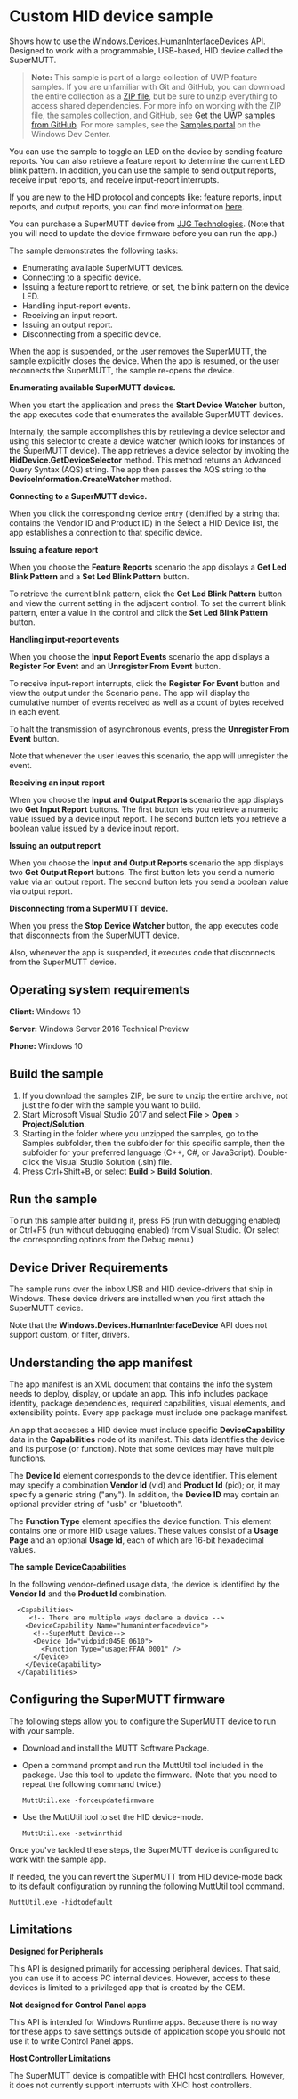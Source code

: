 <!---
  category: DevicesSensorsAndPower
  samplefwlink: http://go.microsoft.com/fwlink/p/?LinkId=620527
--->

# Custom HID device sample

Shows how to use the [Windows.Devices.HumanInterfaceDevices](https://msdn.microsoft.com/library/windows/apps/dn264174) API. 
Designed to work with a programmable, USB-based, HID device called the SuperMUTT.

> **Note:** This sample is part of a large collection of UWP feature samples. 
> If you are unfamiliar with Git and GitHub, you can download the entire collection as a 
> [ZIP file](https://github.com/Microsoft/Windows-universal-samples/archive/master.zip), but be 
> sure to unzip everything to access shared dependencies. For more info on working with the ZIP file, 
> the samples collection, and GitHub, see [Get the UWP samples from GitHub](https://aka.ms/ovu2uq). 
> For more samples, see the [Samples portal](https://aka.ms/winsamples) on the Windows Dev Center. 

You can use the sample to toggle an LED on the device by sending feature reports. You can also retrieve a feature report 
to determine the current LED blink pattern. In addition, you can use the sample to send output reports, receive input 
reports, and receive input-report interrupts.

If you are new to the HID protocol and concepts like: feature reports, input reports, and output reports, you can find 
more information [here](http://go.microsoft.com/fwlink/p/?linkid=296834).

You can purchase a SuperMUTT device from [JJG Technologies](http://go.microsoft.com/fwlink/p/?linkid=296610). 
(Note that you will need to update the device firmware before you can run the app.)

The sample demonstrates the following tasks:

-   Enumerating available SuperMUTT devices.
-   Connecting to a specific device.
-   Issuing a feature report to retrieve, or set, the blink pattern on the device LED.
-   Handling input-report events.
-   Receiving an input report.
-   Issuing an output report.
-   Disconnecting from a specific device.

When the app is suspended, or the user removes the SuperMUTT, the sample explicitly closes the device. When the app is resumed, or the user reconnects the SuperMUTT, the sample re-opens the device.

**Enumerating available SuperMUTT devices.**

When you start the application and press the **Start Device Watcher** button, the app executes code that enumerates the available SuperMUTT devices.

Internally, the sample accomplishes this by retrieving a device selector and using this selector to create a device watcher (which looks for instances of the SuperMUTT device). The app retrieves a device selector by invoking the **HidDevice.GetDeviceSelector** method. This method returns an Advanced Query Syntax (AQS) string. The app then passes the AQS string to the **DeviceInformation.CreateWatcher** method.

**Connecting to a SuperMUTT device.**

When you click the corresponding device entry (identified by a string that contains the Vendor ID and Product ID) in the Select a HID Device list, the app establishes a connection to that specific device.

**Issuing a feature report**

When you choose the **Feature Reports** scenario the app displays a **Get Led Blink Pattern** and a **Set Led Blink Pattern** button.

To retrieve the current blink pattern, click the **Get Led Blink Pattern** button and view the current setting in the adjacent control. To set the current blink pattern, enter a value in the control and click the **Set Led Blink Pattern** button.

**Handling input-report events**

When you choose the **Input Report Events** scenario the app displays a **Register For Event** and an **Unregister From Event** button.

To receive input-report interrupts, click the **Register For Event** button and view the output under the Scenario pane. The app will display the cumulative number of events received as well as a count of bytes received in each event.

To halt the transmission of asynchronous events, press the **Unregister From Event** button.

Note that whenever the user leaves this scenario, the app will unregister the event.

**Receiving an input report**

When you choose the **Input and Output Reports** scenario the app displays two **Get Input Report** buttons. The first button lets you retrieve a numeric value issued by a device input report. The second button lets you retrieve a boolean value issued by a device input report.

**Issuing an output report**

When you choose the **Input and Output Reports** scenario the app displays two **Get Output Report** buttons. The first button lets you send a numeric value via an output report. The second button lets you send a boolean value via output report.

**Disconnecting from a SuperMUTT device.**

When you press the **Stop Device Watcher** button, the app executes code that disconnects from the SuperMUTT device.

Also, whenever the app is suspended, it executes code that disconnects from the SuperMUTT device.

## Operating system requirements

**Client:** Windows 10

**Server:** Windows Server 2016 Technical Preview

**Phone:** Windows 10

## Build the sample

1. If you download the samples ZIP, be sure to unzip the entire archive, not just the folder with the sample you want to build. 
2. Start Microsoft Visual Studio 2017 and select **File** \> **Open** \> **Project/Solution**.
3. Starting in the folder where you unzipped the samples, go to the Samples subfolder, then the subfolder for this specific sample, then the subfolder for your preferred language (C++, C#, or JavaScript). Double-click the Visual Studio Solution (.sln) file.
4. Press Ctrl+Shift+B, or select **Build** \> **Build Solution**.

## Run the sample

To run this sample after building it, press F5 (run with debugging enabled) or Ctrl+F5 (run without debugging enabled) from Visual Studio. (Or select the corresponding options from the Debug menu.)

## Device Driver Requirements

The sample runs over the inbox USB and HID device-drivers that ship in Windows. These device drivers are installed when you first attach the SuperMUTT device.

Note that the **Windows.Devices.HumanInterfaceDevice** API does not support custom, or filter, drivers.

## Understanding the app manifest

The app manifest is an XML document that contains the info the system needs to deploy, display, or update an app. This info includes package identity, package dependencies, required capabilities, visual elements, and extensibility points. Every app package must include one package manifest.

An app that accesses a HID device must include specific **DeviceCapability** data in the **Capabilities** node of its manifest. This data identifies the device and its purpose (or function). Note that some devices may have multiple functions.

The **Device Id** element corresponds to the device identifier. This element may specify a combination **Vendor Id** (vid) and **Product Id** (pid); or, it may specify a generic string ("any"). In addition, the **Device ID** may contain an optional provider string of "usb" or "bluetooth".

The **Function Type** element specifies the device function. This element contains one or more HID usage values. These values consist of a **Usage Page** and an optional **Usage Id**, each of which are 16-bit hexadecimal values.

**The sample DeviceCapabilities**

In the following vendor-defined usage data, the device is identified by the **Vendor Id** and the **Product Id** combination.

``` {.syntax xml:space="preserve"}
  <Capabilities>
     <!-- There are multiple ways declare a device -->
    <DeviceCapability Name="humaninterfacedevice">
      <!--SuperMutt Device-->
      <Device Id="vidpid:045E 0610">
        <Function Type="usage:FFAA 0001" />
      </Device>
    </DeviceCapability>
  </Capabilities>
```

## Configuring the SuperMUTT firmware

The following steps allow you to configure the SuperMUTT device to run with your sample.

-   Download and install the MUTT Software Package.
-   Open a command prompt and run the MuttUtil tool included in the package. Use this tool to update the firmware. (Note that you need to repeat the following command twice.)

    ``` {.syntax xml:space="preserve"}
    MuttUtil.exe -forceupdatefirmware
    ```

-   Use the MuttUtil tool to set the HID device-mode.

    ``` {.syntax xml:space="preserve"}
    MuttUtil.exe -setwinrthid
    ```

Once you've tackled these steps, the SuperMUTT device is configured to work with the sample app.

If needed, the you can revert the SuperMUTT from HID device-mode back to its default configuration by running the following MuttUtil tool command.

``` {.syntax xml:space="preserve"}
MuttUtil.exe -hidtodefault
```

## Limitations

**Designed for Peripherals**

This API is designed primarily for accessing peripheral devices. That said, you can use it to access PC internal devices. However, access to these devices is limited to a privileged app that is created by the OEM.

**Not designed for Control Panel apps**

This API is intended for Windows Runtime apps. Because there is no way for these apps to save settings outside of application scope you should not use it to write Control Panel apps.

**Host Controller Limitations**

The SuperMUTT device is compatible with EHCI host controllers. However, it does not currently support interrupts with XHCI host controllers.

